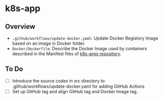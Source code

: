 # k8s-app
## Overview
- `.github/workflows/update-docker.yaml`: Update Docker Registory Image based on an image in Docker folder.
- `Docker/Dockerfile`: Describe the Docker Image used by containers described in the Manifest files of [k8s-argo repository](https://github.com/nayuta-ai/k8s-argo).
## To Do
- [ ] Introduce the source codes in src directory to .github/workflows/update-docker.yaml for adding GitHub Actions
- [ ] Set up GitHub tag and align GitHub tag and Docker Image tag.
